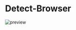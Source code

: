 # Detect-Browser
![preview](https://user-images.githubusercontent.com/88088042/136204388-3599e2d7-3297-45e2-bc68-1257318e02ec.jpg)
